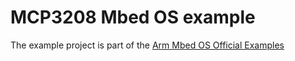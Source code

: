 
# MCP3208 Mbed OS example

The example project is part of the [Arm Mbed OS Official Examples](https://os.mbed.com/code/) 
